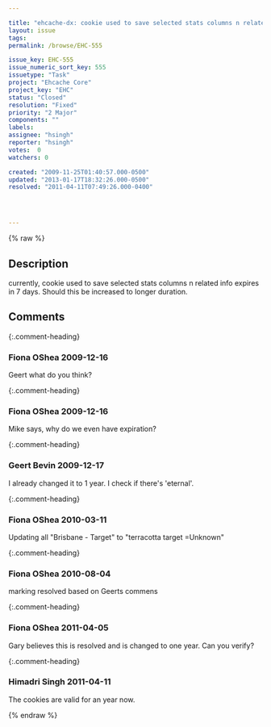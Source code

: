 ```yaml
---

title: "ehcache-dx: cookie used to save selected stats columns n related info expires in 7 days"
layout: issue
tags: 
permalink: /browse/EHC-555

issue_key: EHC-555
issue_numeric_sort_key: 555
issuetype: "Task"
project: "Ehcache Core"
project_key: "EHC"
status: "Closed"
resolution: "Fixed"
priority: "2 Major"
components: ""
labels: 
assignee: "hsingh"
reporter: "hsingh"
votes:  0
watchers: 0

created: "2009-11-25T01:40:57.000-0500"
updated: "2013-01-17T18:32:26.000-0500"
resolved: "2011-04-11T07:49:26.000-0400"




---
```


{% raw %}

## Description

<div markdown="1" class="description">

currently, cookie used to save selected stats columns n related info expires in 7 days. Should this be increased to longer duration.

</div>

## Comments


{:.comment-heading}
### **Fiona OShea** <span class="date">2009-12-16</span>

<div markdown="1" class="comment">

Geert what do you think?

</div>


{:.comment-heading}
### **Fiona OShea** <span class="date">2009-12-16</span>

<div markdown="1" class="comment">

Mike says, why do we even have expiration?

</div>


{:.comment-heading}
### **Geert Bevin** <span class="date">2009-12-17</span>

<div markdown="1" class="comment">

I already changed it to 1 year. I check if there's 'eternal'.

</div>


{:.comment-heading}
### **Fiona OShea** <span class="date">2010-03-11</span>

<div markdown="1" class="comment">

 Updating all "Brisbane - Target" to "terracotta target =Unknown"

</div>


{:.comment-heading}
### **Fiona OShea** <span class="date">2010-08-04</span>

<div markdown="1" class="comment">

marking resolved based on Geerts commens

</div>


{:.comment-heading}
### **Fiona OShea** <span class="date">2011-04-05</span>

<div markdown="1" class="comment">

Gary believes this is resolved and is changed to one year. Can you verify?

</div>


{:.comment-heading}
### **Himadri Singh** <span class="date">2011-04-11</span>

<div markdown="1" class="comment">

The cookies are valid for an year now.

</div>



{% endraw %}
